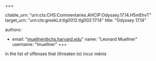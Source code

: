+++


citable_urn: "urn:cts:CHS:Commentaries.AHCIP:Odyssey.17.14.H5mEhvT"
target_urn: "urn:cts:greekLit:tlg0012.tlg002:17.14"
title: "Odyssey 17.14"

authors:
- email: "muellner@chs.harvard.edu"
  name: "Leonard Muellner"
  username: "lmuellner"
+++

<p>in the list of offenses that (threaten to) incur mēnis</p>